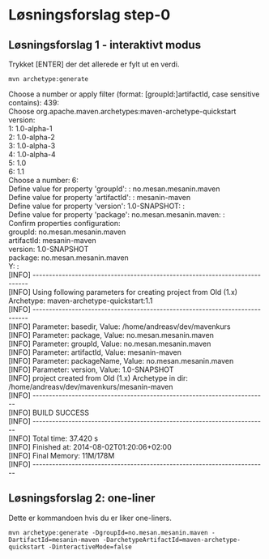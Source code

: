 # Løsningsforslag step-0

## Løsningsforslag 1 - interaktivt modus
Trykket [ENTER] der det allerede er fylt ut en verdi.

`mvn archetype:generate`

Choose a number or apply filter (format: [groupId:]artifactId, case sensitive contains): 439:  
Choose org.apache.maven.archetypes:maven-archetype-quickstart version:  
1: 1.0-alpha-1  
2: 1.0-alpha-2  
3: 1.0-alpha-3  
4: 1.0-alpha-4  
5: 1.0  
6: 1.1  
Choose a number: 6:   
Define value for property 'groupId': : no.mesan.mesanin.maven  
Define value for property 'artifactId': : mesanin-maven  
Define value for property 'version':  1.0-SNAPSHOT: :   
Define value for property 'package':  no.mesan.mesanin.maven: :   
Confirm properties configuration:  
groupId: no.mesan.mesanin.maven  
artifactId: mesanin-maven  
version: 1.0-SNAPSHOT  
package: no.mesan.mesanin.maven  
 Y: :   
[INFO] ----------------------------------------------------------------------------  
[INFO] Using following parameters for creating project from Old (1.x) Archetype: maven-archetype-quickstart:1.1  
[INFO] ----------------------------------------------------------------------------  
[INFO] Parameter: basedir, Value: /home/andreasv/dev/mavenkurs  
[INFO] Parameter: package, Value: no.mesan.mesanin.maven  
[INFO] Parameter: groupId, Value: no.mesan.mesanin.maven  
[INFO] Parameter: artifactId, Value: mesanin-maven  
[INFO] Parameter: packageName, Value: no.mesan.mesanin.maven  
[INFO] Parameter: version, Value: 1.0-SNAPSHOT  
[INFO] project created from Old (1.x) Archetype in dir: /home/andreasv/dev/mavenkurs/mesanin-maven  
[INFO] ------------------------------------------------------------------------  
[INFO] BUILD SUCCESS  
[INFO] ------------------------------------------------------------------------  
[INFO] Total time: 37.420 s  
[INFO] Finished at: 2014-08-02T01:20:06+02:00  
[INFO] Final Memory: 11M/178M  
[INFO] ------------------------------------------------------------------------


## Løsningsforslag 2: one-liner
Dette er kommandoen hvis du er liker one-liners.

`mvn archetype:generate -DgroupId=no.mesan.mesanin.maven -DartifactId=mesanin-maven -DarchetypeArtifactId=maven-archetype-quickstart -DinteractiveMode=false`